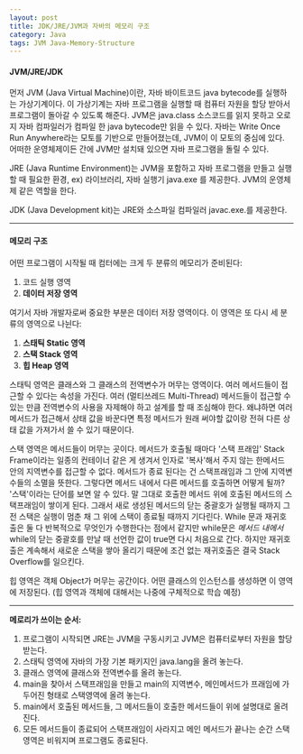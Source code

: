 ```yaml
---
layout: post
title: JDK/JRE/JVM과 자바의 메모리 구조
category: Java
tags: JVM Java-Memory-Structure
---
```



#### JVM/JRE/JDK
먼저 JVM (Java Virtual Machine)이란, 자바 바이트코드 java bytecode를 실행하는 가상기계이다. 이 가상기계는 자바 프로그램을 실행할 때 컴퓨터 자원을 할당 받아서 프로그램이 돌아갈 수 있도록 해준다. JVM은 java.class 소스코드를 읽지 못하고 오로지 자바 컴파일러가 컴파일 한 java bytecode만 읽을 수 있다. 자바는 Write Once Run Anywhere라는 모토를 기반으로 만들어졌는데, JVM이 이 모토의 중심에 있다. 어떠한 운영체제이든 간에 JVM만 설치돼 있으면 자바 프로그램을 돌릴 수 있다.

JRE (Java Runtime Environment)는 JVM을 포함하고 자바 프로그램을 만들고 실행 할 때 필요한 환경, ex) 라이브러리, 자바 실행기 java.exe 를 제공한다. JVM의 운영체제 같은 역할을 한다.

JDK (Java Development kit)는 JRE와 소스파일 컴파일러 javac.exe.를 제공한다.

---

#### 메모리 구조
어떤 프로그램이 시작될 때 컴터에는 크게 두 분류의 메모리가 준비된다:

1. 코드 실행 영역
2. **데이터 저장 영역**

여기서 자바 개발자로써 중요한 부분은 데이터 저장 영역이다. 이 영역은 또 다시 세 분류의 영역으로 나뉜다: 

1. **스태틱 Static 영역**
2. **스택 Stack 영역**
3. **힙 Heap 영역**

스태틱 영역은 클래스와 그 클래스의 전역변수가 머무는 영역이다. 여러 메서드들이 접근할 수 있다는 속성을 가진다. 여러 (멀티쓰레드 Multi-Thread) 메서드들이 접근할 수 있는 만큼 전역변수의 사용을 자제해야 하고 설계를 할 때 조심해야 한다. 왜냐하면 여러 메서드가 접근해서 상태 값을 바꾼다면 특정 메서드가 원래 써야할 값이랑 전혀 다른 상태 값을 가져가서 쓸 수 있기 때문이다.

스택 영역은 메서드들이 머무는 곳이다. 메서드가 호출될 때마다 '스택 프래임' Stack Frame이라는 일종의 컨테이너 같은 게 생겨서 인자로 '복사'해서 주지 않는 한메서드 안의 지역변수를 접근할 수 없다. 메서드가 종료 된다는 건 스택프래임과 그 안에 지역변수들의 소멸을 뜻한다. 그렇다면 메서드 내에서 다른 메서드를 호출하면 어떻게 될까? '스택'이라는 단어를 보면 알 수 있다. 말 그대로 호출한 메서드 위에 호출된 메서드의 스택프래임이 쌓이게 된다. 그래서 새로 생성된 메서드의 닫는 중괄호가 실행될 때까지 그 전 스택은 실행이 멈춘 채 그 위에 스택이 종료될 때까지 기다린다. While 문과 재귀호출은 둘 다 반복적으로 무엇인가 수행한다는 점에서 같지만 while문은 *메서드 내에서* while의 닫는 중괄호를 만날 때 선언한 값이 true면 다시 처음으로 간다. 하지만 재귀호출은 계속해서 새로운 스택을 쌓아 올리기 때문에 조건 없는 재귀호출은 결국 Stack Overflow를 일으킨다.

힙 영역은 객체 Object가 머무는 공간이다. 어떤 클래스의 인스턴스를 생성하면 이 영역에 저장된다. (힙 영역과 객체에 대해서는 나중에 구체적으로 학습 예정)

---

**메로리가 쓰이는 순서:**

1. 프로그램이 시작되면 JRE는 JVM을 구동시키고 JVM은 컴퓨터로부터 자원을 할당 받는다. 
2. 스태틱 영역에 자바의 가장 기본 패키지인 java.lang을 올려 놓는다.
3. 클래스 영역에 클래스와 전역변수를 올려 놓는다.
4. main을 찾아서 스택프래임을 만들고 main의 지역변수, 메인메서드가 프래임에 가두어진 형태로 스택영역에 올려 놓는다.
5. main에서 호출된 메서드들, 그 메서드들이 호출한 메서드들이 위에 설명대로 올려진다.
6. 모든 메서드들이 종료되어 스택프래임이 사라지고 메인 메서드가 끝나는 순간 스택영역은 비워지며 프로그램도 종료된다.